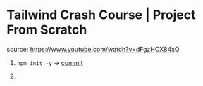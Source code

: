 # Tailwind Crash Course | Project From Scratch

source: https://www.youtube.com/watch?v=dFgzHOX84xQ

1. `npm init -y` -> [commit](https://github.com/souhailmerroun-practice/tailwindcss/commit/451a05d8e524ac9857299ea1281de4a3791056a8)

2. 